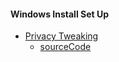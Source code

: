 #### Windows Install Set Up


- [Privacy Tweaking](https://privacy.sexy/)
  - [sourceCode](https://github.com/undergroundwires/privacy.sexy)
  
  
